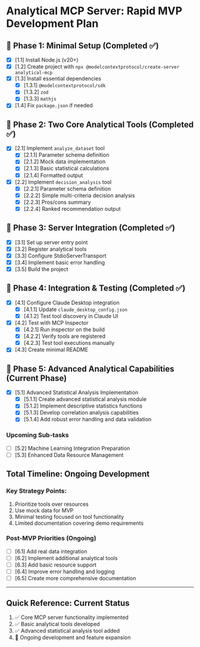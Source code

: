 # Analytical MCP Server: Rapid MVP Development Plan

## 🚀 Phase 1: Minimal Setup (Completed ✅)
- [x] [1.1] Install Node.js (v20+)
- [x] [1.2] Create project with `npx @modelcontextprotocol/create-server analytical-mcp`
- [x] [1.3] Install essential dependencies
  - [x] [1.3.1] `@modelcontextprotocol/sdk`
  - [x] [1.3.2] `zod`
  - [x] [1.3.3] `mathjs`
- [x] [1.4] Fix `package.json` if needed

## 🧠 Phase 2: Two Core Analytical Tools (Completed ✅)
- [x] [2.1] Implement `analyze_dataset` tool
  - [x] [2.1.1] Parameter schema definition
  - [x] [2.1.2] Mock data implementation
  - [x] [2.1.3] Basic statistical calculations
  - [x] [2.1.4] Formatted output

- [x] [2.2] Implement `decision_analysis` tool
  - [x] [2.2.1] Parameter schema definition
  - [x] [2.2.2] Simple multi-criteria decision analysis
  - [x] [2.2.3] Pros/cons summary
  - [x] [2.2.4] Ranked recommendation output

## 📁 Phase 3: Server Integration (Completed ✅)
- [x] [3.1] Set up server entry point
- [x] [3.2] Register analytical tools
- [x] [3.3] Configure StdioServerTransport
- [x] [3.4] Implement basic error handling
- [x] [3.5] Build the project

## 🚢 Phase 4: Integration & Testing (Completed ✅)
- [x] [4.1] Configure Claude Desktop integration
  - [x] [4.1.1] Update `claude_desktop_config.json`
  - [x] [4.1.2] Test tool discovery in Claude UI
- [x] [4.2] Test with MCP Inspector
  - [x] [4.2.1] Run inspector on the build
  - [x] [4.2.2] Verify tools are registered
  - [x] [4.2.3] Test tool executions manually
- [x] [4.3] Create minimal README

## 🔄 Phase 5: Advanced Analytical Capabilities (Current Phase)
- [x] [5.1] Advanced Statistical Analysis Implementation
  - [x] [5.1.1] Create advanced statistical analysis module
  - [x] [5.1.2] Implement descriptive statistics functions
  - [x] [5.1.3] Develop correlation analysis capabilities
  - [x] [5.1.4] Add robust error handling and data validation

### Upcoming Sub-tasks
- [ ] [5.2] Machine Learning Integration Preparation
- [ ] [5.3] Enhanced Data Resource Management

## Total Timeline: Ongoing Development

### Key Strategy Points:
1. Prioritize tools over resources
2. Use mock data for MVP
3. Minimal testing focused on tool functionality
4. Limited documentation covering demo requirements

### Post-MVP Priorities (Ongoing)
- [ ] [6.1] Add real data integration
- [ ] [6.2] Implement additional analytical tools
- [ ] [6.3] Add basic resource support
- [ ] [6.4] Improve error handling and logging
- [ ] [6.5] Create more comprehensive documentation

---

## Quick Reference: Current Status

1. ✅ Core MCP server functionality implemented
2. ✅ Basic analytical tools developed
3. ✅ Advanced statistical analysis tool added
4. 🚧 Ongoing development and feature expansion